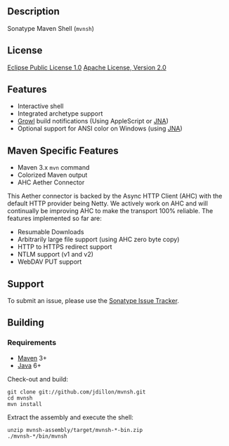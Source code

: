 <!--

    Copyright (c) 2009-present Sonatype, Inc.
    All rights reserved. This program and the accompanying materials
    are made available under the terms of the Eclipse Public License v1.0
    and Apache License v2.0 which accompanies this distribution.
    The Eclipse Public License is available at
      http://www.eclipse.org/legal/epl-v10.html
    The Apache License v2.0 is available at
      http://www.apache.org/licenses/LICENSE-2.0.html
    You may elect to redistribute this code under either of these licenses.

-->
Description
-----------

Sonatype Maven Shell (`mvnsh`)

License
-------

[Eclipse Public License 1.0](http://www.eclipse.org/org/documents/epl-v10.html)
[Apache License, Version 2.0](http://www.apache.org/licenses/LICENSE-2.0.txt)

Features
--------

* Interactive shell
* Integrated archetype support
* [Growl][1] build notifications (Using AppleScript or [JNA][2])
* Optional support for ANSI color on Windows (using [JNA][2])

Maven Specific Features
--------

* Maven 3.x `mvn` command
* Colorized Maven output
* AHC Aether Connector

This Aether connector is backed by the Async HTTP Client (AHC) with the default HTTP provider being Netty. We actively work on AHC and will continually be improving AHC to make the transport 100% reliable. The features implemented so far are:

-  Resumable Downloads
-  Arbitrarily large file support (using AHC zero byte copy)
-  HTTP to HTTPS redirect support
-  NTLM support (v1 and v2)
-  WebDAV PUT support

Support
-------

To submit an issue, please use the [Sonatype Issue Tracker](https://issues.sonatype.org/browse/MVNSH).

Building
--------

### Requirements

* [Maven](http://maven.apache.org) 3+
* [Java](http://java.sun.com/) 6+

Check-out and build:

    git clone git://github.com/jdillon/mvnsh.git
    cd mvnsh
    mvn install

Extract the assembly and execute the shell:

    unzip mvnsh-assembly/target/mvnsh-*-bin.zip
    ./mvnsh-*/bin/mvnsh

[1]: http://growl.info/
[2]: https://jna.dev.java.net/
